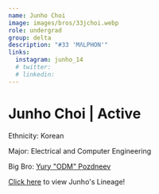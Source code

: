 ```yaml
---
name: Junho Choi
image: images/bros/33jchoi.webp
role: undergrad
group: delta
description: "#33 'MΛLPHON'"
links:
  instagram: junho_14 
  # twitter: 
  # linkedin: 
---
```


# Junho Choi | Active
Ethnicity: Korean

Major: Electrical and Computer Engineering

Big Bro: [Yury "ODM" Pozdneev](29ypozdneev)

[Click here](/ujis/) to view Junho's Lineage!